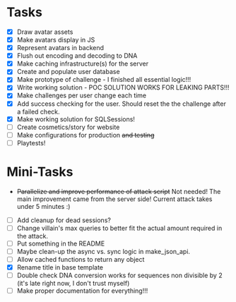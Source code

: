 # Tasks
- [x] Draw avatar assets
- [x] Make avatars display in JS
- [x] Represent avatars in backend
- [x] Flush out encoding and decoding to DNA
- [x] Make caching infrastructure(s) for the server
- [x] Create and populate user database
- [x] Make prototype of challenge - I finished all essential logic!!!
- [x] Write working solution - POC SOLUTION WORKS FOR LEAKING PARTS!!!
- [x] Make challenges per user change each time
- [x] Add success checking for the user. Should reset the the challenge after a failed check.
- [x] Make working solution for SQLSessions!
- [ ] Create cosmetics/story for website
- [ ] Make configurations for production ~~and testing~~
- [ ] Playtests!

# Mini-Tasks
- ~~Parallelize and improve performance of attack script~~ Not needed! The main improvement came from the server side! Current attack takes under 5 minutes :)
- [ ] Add cleanup for dead sessions?
- [ ] Change villain's max queries to better fit the actual amount required in the attack.
- [ ] Put something in the README
- [ ] Maybe clean-up the async vs. sync logic in make_json_api.
- [ ] Allow cached functions to return any object
- [x] Rename title in base template
- [ ] Double check DNA conversion works for sequences non divisible by 2 (it's late right now, I don't trust myself)
- [ ] Make proper documentation for everything!!!
